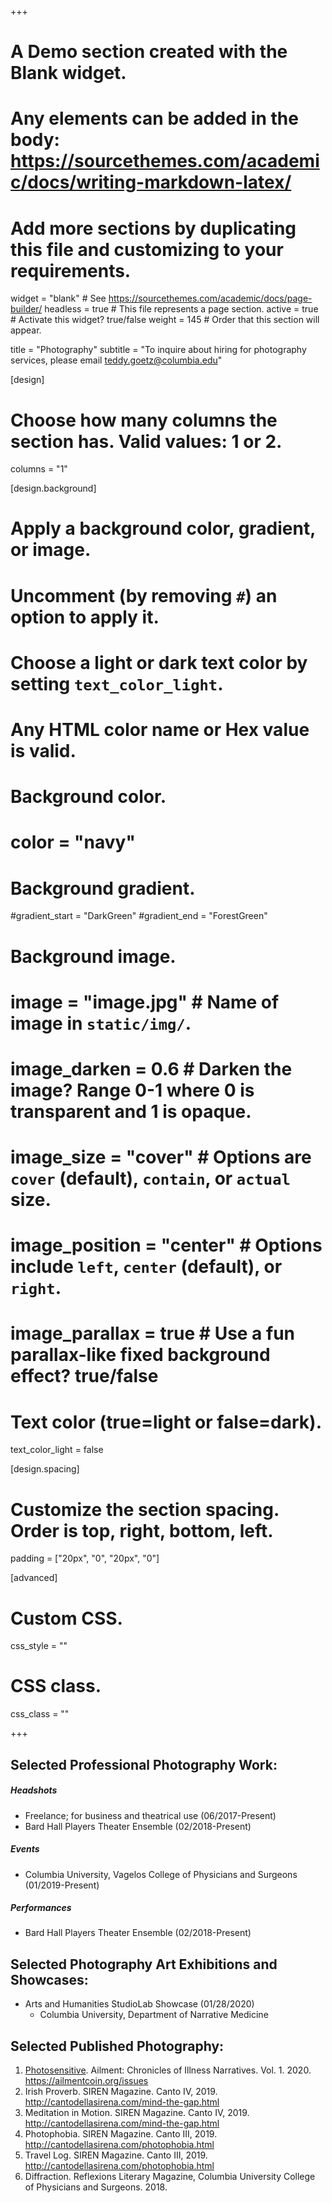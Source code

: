 +++
# A Demo section created with the Blank widget.
# Any elements can be added in the body: https://sourcethemes.com/academic/docs/writing-markdown-latex/
# Add more sections by duplicating this file and customizing to your requirements.

widget = "blank"  # See https://sourcethemes.com/academic/docs/page-builder/
headless = true  # This file represents a page section.
active = true  # Activate this widget? true/false
weight = 145  # Order that this section will appear.

title = "Photography"
subtitle = "To inquire about hiring for photography services, please email teddy.goetz@columbia.edu"

[design]
  # Choose how many columns the section has. Valid values: 1 or 2.
  columns = "1"

[design.background]
  # Apply a background color, gradient, or image.
  #   Uncomment (by removing `#`) an option to apply it.
  #   Choose a light or dark text color by setting `text_color_light`.
  #   Any HTML color name or Hex value is valid.

  # Background color.
  # color = "navy"
  
  # Background gradient.
  #gradient_start = "DarkGreen"
  #gradient_end = "ForestGreen"
  
  # Background image.
  # image = "image.jpg"  # Name of image in `static/img/`.
  # image_darken = 0.6  # Darken the image? Range 0-1 where 0 is transparent and 1 is opaque.
  # image_size = "cover"  #  Options are `cover` (default), `contain`, or `actual` size.
  # image_position = "center"  # Options include `left`, `center` (default), or `right`.
  # image_parallax = true  # Use a fun parallax-like fixed background effect? true/false
  
  # Text color (true=light or false=dark).
  text_color_light = false

[design.spacing]
  # Customize the section spacing. Order is top, right, bottom, left.
  padding = ["20px", "0", "20px", "0"]

[advanced]
 # Custom CSS. 
 css_style = ""
 
 # CSS class.
 css_class = ""


+++


## Selected Professional Photography Work:

##### Headshots
* Freelance; for business and theatrical use (06/2017-Present)
* Bard Hall Players Theater Ensemble (02/2018-Present)
##### Events
* Columbia University, Vagelos College of Physicians and Surgeons (01/2019-Present)
##### Performances 
* Bard Hall Players Theater Ensemble (02/2018-Present)

## Selected Photography Art Exhibitions and Showcases:
* Arts and Humanities StudioLab Showcase (01/28/2020)
    * Columbia University, Department of Narrative Medicine

## Selected Published Photography:
1. [Photosensitive](https://ailmentcoin.org/issues). Ailment: Chronicles of Illness Narratives. Vol. 1. 2020. https://ailmentcoin.org/issues
2. Irish Proverb. SIREN Magazine. Canto IV, 2019. http://cantodellasirena.com/mind-the-gap.html
3. Meditation in Motion. SIREN Magazine. Canto IV, 2019. http://cantodellasirena.com/mind-the-gap.html
4. Photophobia. SIREN Magazine. Canto III, 2019. http://cantodellasirena.com/photophobia.html
5. Travel Log. SIREN Magazine. Canto III, 2019. http://cantodellasirena.com/photophobia.html
6. Diffraction. Reflexions Literary Magazine, Columbia University College of Physicians and Surgeons. 2018. 

